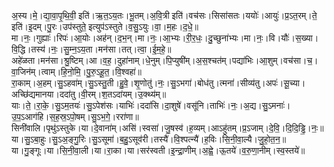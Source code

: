 

  
अ॒स्य।मे॒।द्या॒वा॒पृ॒थि॒वी॒ इति॑।ऋ॒त॒ऽय॒तः।भू॒तम्।अ॒वि॒त्री इति॑।वच॑सः।सिसा॑सतः।ययोः॑।आयुः॑।प्र॒ऽत॒रम्।ते॒ इति॑।इ॒दम्।पु॒रः।उप॑स्तुते॒ इत्युप॑ऽस्तुते।व॒सु॒ऽयुः।वा॒।म॒हः।द॒धे॒॥  
मा।नः॒।गुह्याः॑।रिपः॑।आ॒योः।अह॑न्।द॒भ॒न्।मा।नः॒।आ॒भ्यः।री॒र॒धः॒।दु॒च्छुना॑भ्यः।मा।नः॒।वि।यौः॑।स॒ख्या।वि॒द्धि।तस्य॑।नः॒।सु॒म्न॒ऽय॒ता।मन॑सा।तत्।त्वा॒।ई॒म॒हे॒॥  
अहे॑ळता।मन॑सा।श्रु॒ष्टिम्।आ।व॒ह॒।दुहा॑नाम्।धे॒नुम्।पि॒प्युषी॑म्।अ॒स॒श्चत॑म्।पद्या॑भिः।आ॒शुम्।वच॑सा।च॒।वा॒जिन॑म्।त्वाम्।हि॒नो॒मि॒।पु॒रु॒ऽहू॒त॒।वि॒श्वहा॑॥  
रा॒काम्।अ॒हम्।सु॒ऽहवा॑म्।सु॒ऽस्तु॒ती।हु॒वे॒।शृ॒णोतु॑।नः॒।सु॒ऽभगा॑।बोध॑तु।त्मना॑।सीव्य॑तु।अपः॑।सू॒च्या।अच्छि॑द्यमानया।ददा॑तु।वी॒रम्।श॒तऽदा॑यम्।उ॒क्थ्य॑म्॥  
याः।ते॒।रा॒के॒।सु॒ऽम॒तयः॑।सु॒ऽपेश॑सः।याभिः॑।ददा॑सि।दा॒शुषे॑।वसू॑नि।ताभिः॑।नः॒।अ॒द्य।सु॒ऽमनाः॑।उ॒प॒ऽआग॑हि।स॒ह॒स्र॒ऽपो॒षम्।सु॒ऽभ॒गे॒।ररा॑णा॥  
सिनी॑वालि।पृथु॑ऽस्तुके।या।दे॒वाना॑म्।असि॑।स्वसा॑।जु॒षस्व॑।ह॒व्यम्।आऽहु॑तम्।प्र॒ऽजाम्।दे॒वि॒।दि॒दि॒ड्ढि॒।नः॒॥  
या।सु॒ऽबा॒हुः।सु॒ऽअ॒ङ्गु॒रिः।सु॒ऽसूमा॑।ब॒हु॒ऽसूव॑री।तस्यै॑।वि॒श्पत्न्यै॑।ह॒विः।सि॒नी॒वा॒ल्यै।जु॒हो॒त॒न॒॥  
या।गु॒ङ्गूः।या।सि॒नी॒वा॒ली।या।रा॒का।या।सर॑स्वती।इ॒न्द्रा॒णीम्।अ॒ह्वे॒।ऊ॒तये॑।व॒रु॒णा॒नीम्।स्व॒स्तये॑॥  
